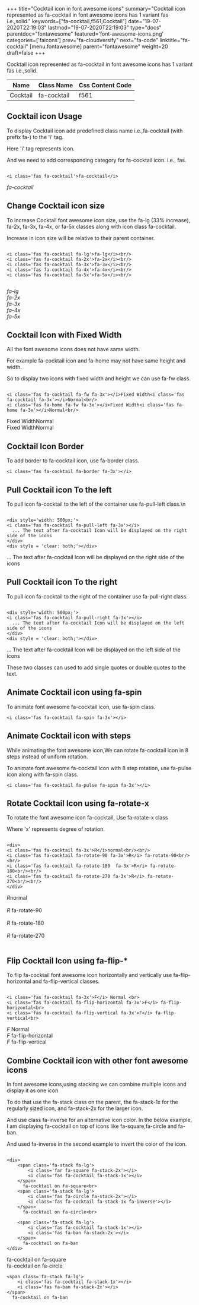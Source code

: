 +++
title="Cocktail icon in font awesome icons"
summary="Cocktail icon represented as fa-cocktail in font awesome icons has 1 variant fas i.e.,solid."
keywords=["fa-cocktail,f561,Cocktail"]
date="19-07-2020T22:19:03"
lastmod="19-07-2020T22:19:03"
type="docs"
parentdoc="fontawesome"
featured='font-awesome-icons.png'
categories=['faicons']
prev="fa-cloudversify"
next="fa-code"
linktitle="fa-cocktail"
[menu.fontawesome]
parent="fontawesome"
weight=20
draft=false
+++


Cocktail icon represented as fa-cocktail in font awesome icons has 1 variant fas i.e.,solid.

<div class='table-responsive'><table class='table'><thead><tr><th>Name</th><th>Class Name</th><th>Css Content Code</th></tr></thead><tbody><tr><td>Cocktail</td><td>fa-cocktail</td><td>f561</td></tr></tbody></table></div>



## Cocktail icon Usage

To display Cocktail icon add predefined class name i.e.,fa-cocktail (with prefix fa-) to the 'i' tag.

Here 'i' tag represents icon.

And we need to add corresponding category for fa-cocktail icon. i.e., fas.


```

<i class='fas fa-cocktail'>fa-cocktail</i>
```

<i class='fas fa-cocktail'>fa-cocktail</i>




## Change Cocktail icon size
To increase Cocktail font awesome icon size, use the fa-lg (33% increase), fa-2x, fa-3x, fa-4x, or fa-5x classes along with icon class fa-cocktail.

Increase in icon size will be relative to their parent container. 

```

<i class='fas fa-cocktail fa-lg'>fa-lg</i><br/>
<i class='fas fa-cocktail fa-2x'>fa-2x</i><br/>
<i class='fas fa-cocktail fa-3x'>fa-3x</i><br/>
<i class='fas fa-cocktail fa-4x'>fa-4x</i><br/>
<i class='fas fa-cocktail fa-5x'>fa-5x</i><br/>
            
```

<i class='fas fa-cocktail fa-lg'>fa-lg</i><br/>
<i class='fas fa-cocktail fa-2x'>fa-2x</i><br/>
<i class='fas fa-cocktail fa-3x'>fa-3x</i><br/>
<i class='fas fa-cocktail fa-4x'>fa-4x</i><br/>
<i class='fas fa-cocktail fa-5x'>fa-5x</i><br/>
            



## Cocktail Icon with Fixed Width 

All the font awesome icons does not have same width.

For example fa-cocktail icon and fa-home may not have same height and width.

So to display two icons with fixed width and height we can use fa-fw class.


```

<i class='fas fa-cocktail fa-fw fa-3x'></i>Fixed Width<i class='fas fa-cocktail fa-3x'></i>Normal<br/>
<i class='fas fa-home fa-fw fa-3x'></i>Fixed Width<i class='fas fa-home fa-3x'></i>Normal<br/>
```

<i class='fas fa-cocktail fa-fw fa-3x'></i>Fixed Width<i class='fas fa-cocktail fa-3x'></i>Normal<br/>
<i class='fas fa-home fa-fw fa-3x'></i>Fixed Width<i class='fas fa-home fa-3x'></i>Normal<br/>



## Cocktail Icon Border 

To add border to fa-cocktail icon, use fa-border class.


```
<i class='fas fa-cocktail fa-border fa-3x'></i>

```
<i class='fas fa-cocktail fa-border fa-3x'></i>





## Pull Cocktail icon To the left

To pull icon fa-cocktail to the left of the container use fa-pull-left class.\n

```

<div style='width: 500px;'>
<i class='fas fa-cocktail fa-pull-left fa-3x'></i>
  ... The text after fa-cocktail Icon will be displayed on the right side of the icons
</div>
<div style = 'clear: both;'></div>
```

<div style='width: 500px;'>
<i class='fas fa-cocktail fa-pull-left fa-3x'></i>
  ... The text after fa-cocktail Icon will be displayed on the right side of the icons
</div>
<div style = 'clear: both;'></div>




## Pull Cocktail icon To the right
To pull icon fa-cocktail to the right of the container use fa-pull-right class.

```

<div style='width: 500px;'>
<i class='fas fa-cocktail fa-pull-right fa-3x'></i>
  ... The text after fa-cocktail Icon will be displayed on the left side of the icons
</div>
<div style = 'clear: both;'></div>
```

<div style='width: 500px;'>
<i class='fas fa-cocktail fa-pull-right fa-3x'></i>
  ... The text after fa-cocktail Icon will be displayed on the left side of the icons
</div>
<div style = 'clear: both;'></div>

These two classes can used to add single quotes or double quotes to the text.


## Animate Cocktail icon using fa-spin
To animate font awesome fa-cocktail icon, use fa-spin class.

```
<i class='fas fa-cocktail fa-spin fa-3x'></i>
```
<i class='fas fa-cocktail fa-spin fa-3x'></i>




## Animate Cocktail icon with steps
While animating the font awesome icon,We can rotate fa-cocktail icon in 8 steps instead of uniform rotation.

To animate font awesome fa-cocktail icon with 8 step rotation, use fa-pulse icon along with fa-spin class.


```
<i class='fas fa-cocktail fa-pulse fa-spin fa-3x'></i>

```
<i class='fas fa-cocktail fa-pulse fa-spin fa-3x'></i>





## Rotate Cocktail Icon using fa-rotate-x
To rotate the font awesome icon fa-cocktail, Use fa-rotate-x class

Where 'x' represents degree of rotation.


```

<div>
<i class='fas fa-cocktail fa-3x'>R</i>normal<br/><br/>
<i class='fas fa-cocktail fa-rotate-90 fa-3x'>R</i> fa-rotate-90<br/><br/> 
<i class='fas fa-cocktail fa-rotate-180  fa-3x'>R</i> fa-rotate-180<br/><br/> 
<i class='fas fa-cocktail fa-rotate-270 fa-3x'>R</i> fa-rotate-270<br/><br/>
</div>
```

<div>
<i class='fas fa-cocktail fa-3x'>R</i>normal<br/><br/>
<i class='fas fa-cocktail fa-rotate-90 fa-3x'>R</i> fa-rotate-90<br/><br/> 
<i class='fas fa-cocktail fa-rotate-180  fa-3x'>R</i> fa-rotate-180<br/><br/> 
<i class='fas fa-cocktail fa-rotate-270 fa-3x'>R</i> fa-rotate-270<br/><br/>
</div>




## Flip Cocktail Icon using fa-flip-*
To flip fa-cocktail font awesome icon horizontally and vertically use fa-flip-horizontal and fa-flip-vertical classes. 

```

<i class='fas fa-cocktail fa-3x'>F</i> Normal <br>
<i class='fas fa-cocktail fa-flip-horizontal fa-3x'>F</i> fa-flip-horizontal<br>
<i class='fas fa-cocktail fa-flip-vertical fa-3x'>F</i> fa-flip-vertical<br>
```

<i class='fas fa-cocktail fa-3x'>F</i> Normal <br>
<i class='fas fa-cocktail fa-flip-horizontal fa-3x'>F</i> fa-flip-horizontal<br>
<i class='fas fa-cocktail fa-flip-vertical fa-3x'>F</i> fa-flip-vertical<br>




## Combine Cocktail icon with other font awesome icons
In font awesome icons,using stacking we can combine multiple icons and display it as one icon 

To do that use the fa-stack class on the parent, the fa-stack-1x for the regularly sized icon, and fa-stack-2x for the larger icon.

And use class fa-inverse for an alternative icon color. 
In the below example, I am displaying fa-cocktail on top of icons like fa-square,fa-circle and fa-ban.

And used fa-inverse in the second example to invert the color of the icon.

```

<div>
    <span class='fa-stack fa-lg'>
        <i class='far fa-square fa-stack-2x'></i>
        <i class='fas fa-cocktail fa-stack-1x'></i>
    </span>
      fa-cocktail on fa-square<br>
    <span class='fa-stack fa-lg'>
        <i class='fas fa-circle fa-stack-2x'></i>
        <i class='fas fa-cocktail fa-stack-1x fa-inverse'></i>
    </span>
      fa-cocktail on fa-circle<br>

    <span class='fa-stack fa-lg'>
        <i class='fas fa-cocktail fa-stack-1x'></i>
        <i class='fas fa-ban fa-stack-2x'></i>
    </span>
      fa-cocktail on fa-ban
</div>
```

<div>
    <span class='fa-stack fa-lg'>
        <i class='far fa-square fa-stack-2x'></i>
        <i class='fas fa-cocktail fa-stack-1x'></i>
    </span>
      fa-cocktail on fa-square<br>
    <span class='fa-stack fa-lg'>
        <i class='fas fa-circle fa-stack-2x'></i>
        <i class='fas fa-cocktail fa-stack-1x fa-inverse'></i>
    </span>
      fa-cocktail on fa-circle<br>

    <span class='fa-stack fa-lg'>
        <i class='fas fa-cocktail fa-stack-1x'></i>
        <i class='fas fa-ban fa-stack-2x'></i>
    </span>
      fa-cocktail on fa-ban
</div>






